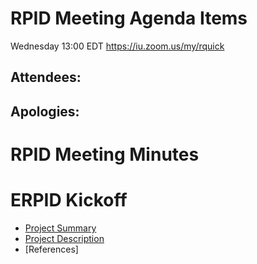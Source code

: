 # RPID Meeting Agenda Items
Wednesday 13:00 EDT
https://iu.zoom.us/my/rquick
   
## Attendees: 
## Apologies: 
   
# RPID Meeting Minutes

# ERPID Kickoff
   * [Project Summary](https://github.com/rpidproject/rpid/blob/master/docs/ProjectSummary.md)
   * [Project Description](https://github.com/rpidproject/rpid/blob/master/docs/ProjectSummary.md)
   * [References]
